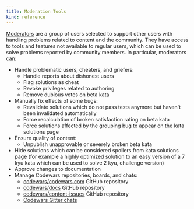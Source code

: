 ```yaml
---
title: Moderation Tools
kind: reference
---
```


[Moderators](/community/moderation/#moderators) are a group of users selected to support other users with handling problems related to content and the community. They have access to tools and features not available to regular users, which can be used to solve problems reported by community members. In particular, moderators can:

- Handle problematic users, cheaters, and griefers:
  - Handle reports about dishonest users
  - Flag solutions as cheat
  - Revoke privileges related to authoring
  - Remove dubious votes on beta kata
- Manually fix effects of some bugs:
  - Revalidate solutions which do not pass tests anymore but haven't been invalidated automatically
  - Force recalculation of broken satisfaction rating on beta kata
  - Force solutions affected by the grouping bug to appear on the kata solutions page
- Ensure quality of content:
  - Unpublish unapprovable or severely broken beta kata
- Hide solutions which can be considered spoilers from kata solutions page (for example a highly optimized solution to an easy version of a 7 kyu kata which can be used to solve 2 kyu, challenge version)
- Approve changes to documentation
- Manage Codewars repositories, boards, and chats:
  - [codewars/codewars.com](https://github.com/codewars/codewars.com) GitHub repository
  - [codewars/docs](https://github.com/codewars/docs) GitHub repository
  - [codewars/content-issues](https://github.com/codewars/content-issues) GitHub repository
  - [Codewars Gitter chats](https://gitter.im/Codewars/codewars.com)
